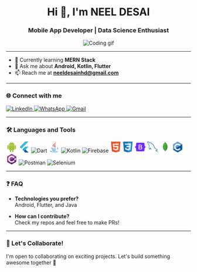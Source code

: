 <h1 align="center">Hi 👋, I'm NEEL DESAI</h1>
<h3 align="center">Mobile App Developer | Data Science Enthusiast</h3>

<p align="center">
  <img src="https://cdn.dribbble.com/users/1059583/screenshots/4171367/coding-freak.gif" width="300" alt="Coding gif"/>
</p>

---

- 🌱 Currently learning **MERN Stack**
- 💬 Ask me about **Android, Kotlin, Flutter**
- 📫 Reach me at **neeldesainhd@gmail.com**

---

### 🌐 Connect with me

<p>
  <a href="https://linkedin.com/in/neeldesaind" target="_blank">
    <img src="https://img.shields.io/badge/LinkedIn-blue?logo=linkedin&style=for-the-badge" alt="LinkedIn"/>
  </a>
  <a href="https://wa.me/+918160026509" target="_blank">
    <img src="https://img.shields.io/badge/WhatsApp-25D366?logo=whatsapp&style=for-the-badge" alt="WhatsApp"/>
  </a>
  <a href="mailto:neeldesainhd@gmail.com">
    <img src="https://img.shields.io/badge/Gmail-D14836?logo=gmail&style=for-the-badge" alt="Gmail"/>
  </a>
</p>

---

### 🛠️ Languages and Tools

<p align="left">
  <img src="https://raw.githubusercontent.com/devicons/devicon/master/icons/android/android-original.svg" width="30" alt="Android"/>
  <img src="https://raw.githubusercontent.com/devicons/devicon/master/icons/flutter/flutter-original.svg" width="30" alt="Flutter"/>
  <img src="https://www.vectorlogo.zone/logos/dartlang/dartlang-icon.svg" width="30" alt="Dart"/>
  <img src="https://raw.githubusercontent.com/devicons/devicon/master/icons/java/java-original.svg" width="30" alt="Java"/>
  <img src="https://www.vectorlogo.zone/logos/kotlinlang/kotlinlang-icon.svg" width="30" alt="Kotlin"/>
  <img src="https://www.vectorlogo.zone/logos/firebase/firebase-icon.svg" width="30" alt="Firebase"/>
  <img src="https://raw.githubusercontent.com/devicons/devicon/master/icons/html5/html5-original.svg" width="30" alt="HTML"/>
  <img src="https://raw.githubusercontent.com/devicons/devicon/master/icons/css3/css3-original.svg" width="30" alt="CSS"/>
  <img src="https://raw.githubusercontent.com/devicons/devicon/master/icons/bootstrap/bootstrap-plain.svg" width="30" alt="Bootstrap"/>
  <img src="https://raw.githubusercontent.com/devicons/devicon/master/icons/mysql/mysql-original.svg" width="30" alt="MySQL"/>
  <img src="https://raw.githubusercontent.com/devicons/devicon/master/icons/mongodb/mongodb-original.svg" width="30" alt="MongoDB"/>
  <img src="https://raw.githubusercontent.com/devicons/devicon/master/icons/c/c-original.svg" width="30" alt="C"/>
  <img src="https://raw.githubusercontent.com/devicons/devicon/master/icons/csharp/csharp-original.svg" width="30" alt="C#"/>
  <img src="https://www.vectorlogo.zone/logos/getpostman/getpostman-icon.svg" width="30" alt="Postman"/>
  <img src="https://raw.githubusercontent.com/detain/svg-logos/master/svg/selenium-logo.svg" width="30" alt="Selenium"/>
</p>

---

### ❓ FAQ

- **Technologies you prefer?**  
  Android, Flutter, and Java

- **How can I contribute?**  
  Check my repos and feel free to make PRs!

---

### 🤝 Let's Collaborate!

I'm open to collaborating on exciting projects. Let's build something awesome together 🚀
